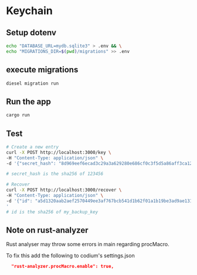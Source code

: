 # Keychain

## Setup dotenv

```sh
echo "DATABASE_URL=mydb.sqlite3" > .env && \
echo "MIGRATIONS_DIR=$(pwd)/migrations" >> .env
```

## execute migrations

```sh
diesel migration run
```

## Run the app

```sh
cargo run
```

## Test

```sh
# Create a new entry
curl -X POST http://localhost:3000/key \
-H "Content-Type: application/json" \
-d '{"secret_hash": "8d969eef6ecad3c29a3a629280e686cf0c3f5d5a86aff3ca12020c923adc6c92", "backup_key": "my_backup_key"}'

# secret_hash is the sha256 of 123456

# Recover
curl -X POST http://localhost:3000/recover \
-H "Content-Type: application/json" \
-d '{"id": "a5d1320aab2aef2570449ee3af767bcb541d1b62f01a1b19be3ad9ae131dc0a1", "secret_hash": "8d969eef6ecad3c29a3a629280e686cf0c3f5d5a86aff3ca12020c923adc6c92"}
'
# id is the sha256 of my_backup_key
```

## Note on rust-analyzer

Rust analyser may throw some errors in main regarding procMacro.

To fix this add the following to codium's settings.json

```json
  "rust-analyzer.procMacro.enable": true,
```
